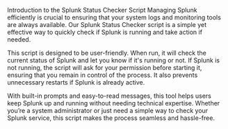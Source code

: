 Introduction to the Splunk Status Checker Script
Managing Splunk efficiently is crucial to ensuring that your system logs and monitoring tools are always available. Our Splunk Status Checker script is a simple yet effective way to quickly check if Splunk is running and take action if needed.

This script is designed to be user-friendly. When run, it will check the current status of Splunk and let you know if it's running or not. If Splunk is not running, the script will ask for your permission before starting it, ensuring that you remain in control of the process. It also prevents unnecessary restarts if Splunk is already active.

With built-in prompts and easy-to-read messages, this tool helps users keep Splunk up and running without needing technical expertise. Whether you’re a system administrator or just need a simple way to check your Splunk service, this script makes the process seamless and hassle-free.
